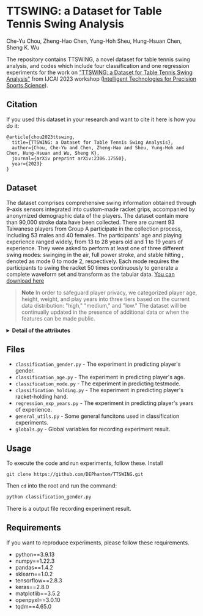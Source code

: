 <div align="center">
  <img src=""><br><br>
</div>

# TTSWING: a Dataset for Table Tennis Swing Analysis

Che-Yu Chou, Zheng-Hao Chen, Yung-Hoh Sheu, Hung-Hsuan Chen, Sheng K. Wu

The repository contains TTSWING, a novel dataset for table tennis swing analysis, and codes which include four classification and one regression experiments for the work on ["TTSWING: a Dataset for Table Tennis Swing Analysis"](https://arxiv.org/abs/2306.17550) from IJCAI 2023 workshop ([Intelligent Technologies for Precision Sports Science](https://wasn.csie.ncu.edu.tw/workshop/IT4PSS.html)).

## Citation
If you used this dataset in your research and want to cite it here is how you do it:
```
@article{chou2023ttswing,
  title={TTSWING: a Dataset for Table Tennis Swing Analysis},
  author={Chou, Che-Yu and Chen, Zheng-Hao and Sheu, Yung-Hoh and Chen, Hung-Hsuan and Wu, Sheng K},
  journal={arXiv preprint arXiv:2306.17550},
  year={2023}
}
```

## Dataset
The dataset comprises comprehensive swing information obtained through 9-axis sensors integrated into custom-made racket grips, accompanied by anonymized demographic data of the players. The dataset contain more than 90,000 stroke data have been collected. There are current 93 Taiwanese players from Group A participate in the collection process, including 53 males and 40 females. The participants’ age and playing experience ranged widely, from 13 to 28 years old and 1 to 19 years of experience. They were asked to perform at least one of three different swing modes: swinging in the air, full power stroke, and stable hitting , denoted as mode 0 to mode 2, respectively. Each mode requires the participants to swing the racket 50 times continuously to generate a complete waveform set and transform as the tabular data. [You can download here](https://github.com/DEPhantom/DART_project/tree/main/Code/dataset)

> **Note**
> In order to safeguard player privacy, we categorized player age, height, weight, and play years into three tiers based on the current data distribution: "high," "medium," and "low." The dataset will be continually updated in the presence of additional data or when the features can be made public.

<details>
  <summary><b>Detail of the attributes</b></summary>
  
  | Field              | Description |
  |--------------------|-------------|
  | id                 | A number used to identify players |
  | date               | The date when the data was collected |
  | testmode           | Three mode for swing in the air, full power stroke and stable hitting, respectively |
  | teststage          | This value is only useful when testmode is 1. The value 1 to 3 represent three different ball speeds set by the serving machine |
  | fileindex          | The round that the player perform the swing |
  | count              | The number of swings in each round |
  | ax_mean            | Average value of x-axis acceleration |
  | ay_mean            | Average value of y-axis acceleration |
  | az_mean            | Average value of z-axis acceleration |
  | gx_mean            | Average value of x-axis angular velocity |
  | gy_mean            | Average value of y-axis angular velocity |
  | gz_mean            | Average value of z-axis angular velocity |
  | ax_var             | The variance of x-axis acceleration |
  | ay_var             | The variance of y-axis acceleration |
  | az_var             | The variance of z-axis acceleration |
  | gx_var             | The variance of x-axis angular velocity |
  | gy_var             | The variance of y-axis angular velocity |
  | gz_var             | The variance of z-axis angular velocity |
  | ax_rms             | The root mean sqare error of x-axis acceleration |
  | ay_rms             | The root mean sqare error of y-axis acceleration |
  | az_rms             | The root mean sqare error of z-axis acceleration |
  | gx_rms             | The root mean sqare error of x-axis angular velocity |
  | gy_rms             | The root mean sqare error of y-axis angular velocity |
  | gz_rms             | The root mean sqare error of z-axis angular velocity |
  | a_max              | The maximum value of the square root of the acceleration per swing |
  | a_mean             | Average of square root of acceleration per swing |
  | a_min              | Minimum value of square root of acceleration per swing |
  | g_max              | The maximum value of the square root of the angular velocity in each swing |
  | g_mean             | The average of the square root of the angular velocity in each swing |
  | g_min              | The minimum value of the square root of the angular velocity in each swing |
  | a_fft              | The fourier transform of the acceleration |
  | g_fft              | The fourier transform of the angular velocity |
  | a_psdx             | The power spectral density of the acceleration |
  | g_psdx             | The power spectral density of the angular velocity |
  | a_kurt             | The kurtosis of the acceleration |
  | g_kurt             | The kurtosis of the angular velocity |
  | a_skewn            | The skewness of the acceleration |
  | g_skewn            | The skewness of the angular velocity |
  | a_entropy          | The spectral entropy of the acceleration |
  | g_entropy          | The spectral entropy of the angular velocity |
  | gender             | The gender of the player. 1 for male and 0 for female. |
  | age                | The age of the player |
  | play years         | Number of years players have played ball games |
  | height             | The height of the player |
  | weight             | The weight of the player |
  | handedness         | Player’s dominant hand. The value 1 for right hand and the valu 0 for left hand |
  | hold racket handed | The hand holds the racket. The value 1 for right hand and the valu 0 for left hand |
  
</details>

## Files

- `classification_gender.py` - The experiment in predicting player's gender.
- `classification_age.py` - The experiment in predicting player's age.
- `classification_mode.py` - The experiment in predicting testmode.
- `classification_holding.py` - The experiment in predicting player's racket-holding hand.
- `regression_exp_years.py` - The experiment in predicting player's years of experience.
- `general_utils.py` - Some general funcitons used in classification experiments.
- `globals.py` - Global variables for recording experiment result.

## Usage
To execute the code and run experiments, follow these.
Install
```Shell
git clone https://github.com/DEPhantom/TTSWING.git
```
Then `cd` into the root and run the command:
```Python
python classification_gender.py
```
There is a output file recording experiment result.

## Requirements
If you want to reproduce experiments, please follow these requirements.
* python==3.9.13
* numpy==1.22.3
* pandas==1.4.2
* sklearn==1.0.2
* tensorflow==2.8.3
* keras==2.8.0
* matplotlib==3.5.2
* openpyxl==3.0.10
* tqdm==4.65.0
